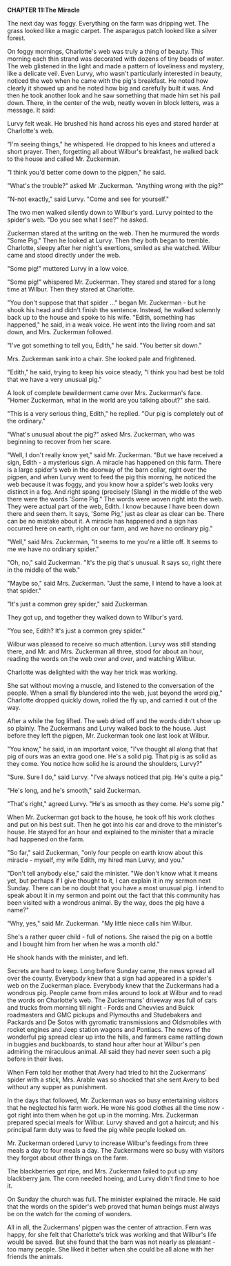 <p><strong>CHAPTER 11:The Miracle</strong></p>
<p>The next day was foggy. Everything on the farm was dripping wet. The grass looked like a magic carpet. The asparagus patch looked like a silver forest.</p>
<p>On foggy mornings, Charlotte's web was truly a thing of beauty. This morning each thin strand was decorated with dozens of tiny beads of water. The web glistened in the light and made a pattern of loveliness and mystery, like a delicate veil. Even Lurvy, who wasn't particularly interested in beauty, noticed the web when he came with the pig's breakfast. He noted how clearly it showed up and he noted how big and carefully built it was. And then he took another look and he saw something that made him set his pail down. There, in the center of the web, neatly woven in block letters, was a message. It said:</p>
<p>Lurvy felt weak. He brushed his hand across his eyes and stared harder at Charlotte's web.</p>
<p>"I'm seeing things," he whispered. He dropped to his knees and uttered a short prayer. Then, forgetting all about Wilbur's breakfast, he walked back to the house and called Mr. Zuckerman.</p>
<p>"I think you'd better come down to the pigpen," he said.</p>
<p>"What's the trouble?" asked Mr .Zuckerman. "Anything wrong with the pig?"</p>
<p>"N-not exactly," said Lurvy. "Come and see for yourself."</p>
<p>The two men walked silently down to Wilbur's yard. Lurvy pointed to the spider's web. "Do you see what I see?" he asked.</p>
<p>Zuckerman stared at the writing on the web. Then he murmured the words "Some Pig." Then he looked at Lurvy. Then they both began to tremble. Charlotte, sleepy after her night's exertions, smiled as she watched. Wilbur came and stood directly under the web.</p>
<p>"Some pig!" muttered Lurvy in a low voice.</p>
<p>"Some pig!" whispered Mr. Zuckerman. They stared and stared for a long time at Wilbur. Then they stared at Charlotte.</p>
<p>"You don't suppose that that spider ..." began Mr. Zuckerman - but he shook his head and didn't finish the sentence. Instead, he walked solemnly back up to the house and spoke to his wife. "Edith, something has happened," he said, in a weak voice. He went into the living room and sat down, and Mrs. Zuckerman followed.</p>
<p>"I've got something to tell you, Edith," he said. "You better sit down."</p>
<p>Mrs. Zuckerman sank into a chair. She looked pale and frightened.</p>
<p>"Edith," he said, trying to keep his voice steady, "I think you had best be told that we have a very unusual pig."</p>
<p>A look of complete bewilderment came over Mrs. Zuckerman's face. "Homer Zuckerman, what in the world are you talking about?" she said.</p>
<p>"This is a very serious thing, Edith," he replied. "Our pig is completely out of the ordinary."</p>
<p>"What's unusual about the pig?" asked Mrs. Zuckerman, who was beginning to recover from her scare.</p>
<p>"Well, I don't really know yet," said Mr. Zuckerman. "But we have received a sign, Edith - a mysterious sign. A miracle has happened on this farm. There is a large spider's web in the doorway of the barn cellar, right over the pigpen, and when Lurvy went to feed the pig this morning, he noticed the web because it was foggy, and you know how a spider's web looks very distinct in a fog. And right spang (precisely (Slang) in the middle of the web there were the words 'Some Pig." The words were woven right into the web. They were actual part of the web, Edith. I know because I have been down there and seen them. It says, 'Some Pig,' just as clear as clear can be. There can be no mistake about it. A miracle has happened and a sign has occurred here on earth, right on our farm, and we have no ordinary pig."</p>
<p>"Well," said Mrs. Zuckerman, "it seems to me you're a little off. It seems to me we have no ordinary spider."</p>
<p>"Oh, no," said Zuckerman. "It's the pig that's unusual. It says so, right there in the middle of the web."</p>
<p>"Maybe so," said Mrs. Zuckerman. "Just the same, I intend to have a look at that spider."</p>
<p>"It's just a common grey spider," said Zuckerman.</p>
<p>They got up, and together they walked down to Wilbur's yard.</p>
<p>"You see, Edith? It's just a common grey spider."</p>
<p>Wilbur was pleased to receive so much attention. Lurvy was still standing there, and Mr. and Mrs. Zuckerman all three, stood for about an hour, reading the words on the web over and over, and watching Wilbur.</p>
<p>Charlotte was delighted with the way her trick was working.</p>
<p>She sat without moving a muscle, and listened to the conversation of the people. When a small fly blundered into the web, just beyond the word pig," Charlotte dropped quickly down, rolled the fly up, and carried it out of the way.</p>
<p>After a while the fog lifted. The web dried off and the words didn't show up so plainly. The Zuckermans and Lurvy walked back to the house. Just before they left the pigpen, Mr. Zuckerman took one last look at Wilbur.</p>
<p>"You know," he said, in an important voice, "I've thought all along that that pig of ours was an extra good one. He's a solid pig. That pig is as solid as they come. You notice how solid he is around the shoulders, Lurvy?"</p>
<p>"Sure. Sure I do," said Lurvy. "I've always noticed that pig. He's quite a pig."</p>
<p>"He's long, and he's smooth," said Zuckerman.</p>
<p>"That's right," agreed Lurvy. "He's as smooth as they come. He's some pig."</p>
<p>When Mr. Zuckerman got back to the house, he took off his work clothes and put on his best suit. Then he got into his car and drove to the minister's house. He stayed for an hour and explained to the minister that a miracle had happened on the farm.</p>
<p>"So far," said Zuckerman, "only four people on earth know about this miracle - myself, my wife Edith, my hired man Lurvy, and you."</p>
<p>"Don't tell anybody else," said the minister. "We don't know what it means yet, but perhaps if I give thought to it, I can explain it in my sermon next Sunday. There can be no doubt that you have a most unusual pig. I intend to speak about it in my sermon and point out the fact that this community has been visited with a wondrous animal. By the way, does the pig have a name?"</p>
<p>"Why, yes," said Mr. Zuckerman. "My little niece calls him Wilbur.</p>
<p>She's a rather queer child - full of notions. She raised the pig on a bottle and I bought him from her when he was a month old."</p>
<p>He shook hands with the minister, and left.</p>
<p>Secrets are hard to keep. Long before Sunday came, the news spread all over the county. Everybody knew that a sign had appeared in a spider's web on the Zuckerman place. Everybody knew that the Zuckermans had a wondrous pig. People came from miles around to look at Wilbur and to read the words on Charlotte's web. The Zuckermans' driveway was full of cars and trucks from morning till night - Fords and Chevvies and Buick roadmasters and GMC pickups and Plymouths and Studebakers and Packards and De Sotos with gyromatic transmissions and Oldsmobiles with rocket engines and Jeep station wagons and Pontiacs. The news of the wonderful pig spread clear up into the hills, and farmers came rattling down in buggies and buckboards, to stand hour after hour at Wilbur's pen admiring the miraculous animal. All said they had never seen such a pig before in their lives.</p>
<p>When Fern told her mother that Avery had tried to hit the Zuckermans' spider with a stick, Mrs. Arable was so shocked that she sent Avery to bed without any supper as punishment.</p>
<p>In the days that followed, Mr. Zuckerman was so busy entertaining visitors that he neglected his farm work. He wore his good clothes all the time now -got right into them when he got up in the morning. Mrs. Zuckerman prepared special meals for Wilbur. Lurvy shaved and got a haircut; and his principal farm duty was to feed the pig while people looked on.</p>
<p>Mr. Zuckerman ordered Lurvy to increase Wilbur's feedings from three meals a day to four meals a day. The Zuckermans were so busy with visitors they forgot about other things on the farm.</p>
<p>The blackberries got ripe, and Mrs. Zuckerman failed to put up any blackberry jam. The corn needed hoeing, and Lurvy didn't find time to hoe it.</p>
<p>On Sunday the church was full. The minister explained the miracle. He said that the words on the spider's web proved that human beings must always be on the watch for the coming of wonders.</p>
<p>All in all, the Zuckermans' pigpen was the center of attraction. Fern was happy, for she felt that Charlotte's trick was working and that Wilbur's life would be saved. But she found that the barn was not nearly as pleasant - too many people. She liked it better when she could be all alone with her friends the animals.</p>